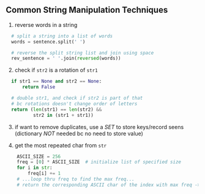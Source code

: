 ## Common String Manipulation Techniques
1. reverse words in a string
```python
  # split a string into a list of words
  words = sentence.split(' ')

  # reverse the split string list and join using space
  rev_sentence = ' '.join(reversed(words))
```
2. check if `str2` is a rotation of `str1`
```python
  if str1 == None and str2 == None:
      return False

  # double str1, and check if str2 is part of that
  # bc rotations doesn't change order of letters
  return (len(str1) == len(str2) &&
          str2 in (str1 + str1))
```
3. if want to remove duplicates, use a *SET* to store keys/record seens <br>
   (dictionary _NOT_ needed bc no need to store value)

4. get the most repeated char from `str`
```python
    ASCII_SIZE = 256
    freq = [0] * ASCII_SIZE  # initialize list of specified size
    for i in str:
        freq[i] += 1
    # ...loop thru freq to find the max freq...
    # return the corresponding ASCII char of the index with max freq -> `chr(97)`
```



